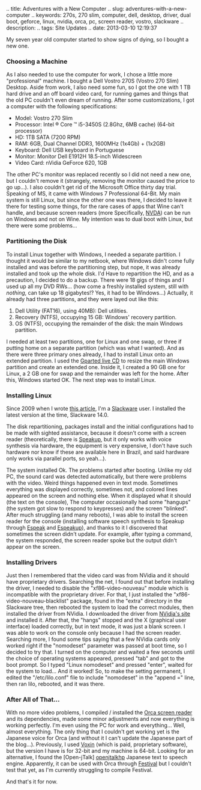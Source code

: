 .. title: Adventures with a New Computer
.. slug: adventures-with-a-new-computer
.. keywords: 270s, 270 slim, computer, dell, desktop, driver, dual boot, geforce, linux, nvidia, orca, pc, screen reader, vostro, slackware
.. description: 
.. tags: Site Updates
.. date: 2013-03-10 12:19:37

My seven year old computer started to show signs of dying, so I bought a new one.

### Choosing a Machine ###

As I also needed to use the computer for work, I chose a little more "professional" machine. I bought a Dell Vostro 270S (Vostro 270 Slim) Desktop. Aside from work, I also need some fun, so I got the one with 1 TB hard drive and an off board video card, for running games and things that the old PC couldn't even dream of running. After some customizations, I got a computer with the following specifications: <!--more-->

* Model: Vostro 270 Slim
* Processor: Intel ® Core ™ i5-3450S (2.8Ghz, 6MB cache) (64-bit processor)
* HD: 1TB SATA (7200 RPM)
* RAM: 6GB, Dual Channel DDR3, 1600MHz (1x4Gb) + (1x2GB)
* Keyboard: Dell USB keyboard in Portuguese
* Monitor: Monitor Dell E1912H 18.5-inch Widescreen
* Video Card: nVidia GeForce 620, 1GB

The other PC's monitor was replaced recently so I did not need a new one, but I couldn't remove it (strangely, removing the monitor caused the price to go up...). I also couldn't get rid of the Microsoft Office thirty day trial. Speaking of MS, it came with Windows 7 Professional 64-Bit. My main system is still Linux, but since the other one was there, I decided to leave it there for testing some things, for the rare cases of apps that Wine can't handle, and because screen readers (more Specifically, [NVDA][nvdahp]) can be run on Windows and not on Wine. My intention was to dual boot with Linux, but there were some problems...

### Partitioning the Disk ###

To install Linux together with Windows, I needed a separate partition. I thought it would be similar to my netbook, where
Windows didn't come fully installed and was before the partitioning step, but nope, it was already installed and took up the whole disk. I'd Have to repartition the HD, and as a precaution, I decided to do a backup. There were 18 gigs of things and I used up all my DVD RWs... (how come a freshly installed system, still with *nothing*, can take up 18 gigabytes!? Yes, it had to be Windows...) Actually, it already had three partitions, and they were layed out like this:

1. Dell Utility (FAT16), using 40MB): Dell utilities.
2. Recovery (NTFS), occupying 15 GB: Windows' recovery partition.
3. OS (NTFS), occupying the remainder of the disk: the main Windows partition.

I needed at least two partitions, one for Linux and one swap, or three if putting home on a separate partition (which was what I wanted). And as there were three primary ones already, I had to install Linux onto an extended partition. I used the [Gparted live CD][gpartedhp] to resize the main Windows partition and create an extended one. Inside it, I created a 90 GB one for
Linux, a 2 GB one for swap and the remainder was left for the home. After this, Windows started OK. The next step was to install Linux.

### Installing Linux ###

Since 2009 when I wrote [this article][slackware-A11y], I'm a [Slackware][slackhp] user. I installed the latest version at the time, Slackware 14.0.

The disk repartitioning, packages install and the initial configurations had to be made with sighted assistance, because it doesn't come with a screen reader (theoretically, there is [Speakup][speakuphp], but it only works with voice synthesis via hardware, the equipment is very expensive, I don't have such hardware nor know if these are available here in Brazil, and said hardware only works via parallel ports, so yeah...).

The system installed Ok. The problems started after booting. Unlike my old PC, the sound card was detected automatically, but there were problems with the video. Weird things happened even in text mode. Sometimes everything was displayed correctly, sometimes not, and colored lines appeared on the screen and nothing else. When it displayed what it should (the text on the console), The computer occasionally had some "hangups" (the system got slow to respond to keypresses) and the screen "blinked". After much struggling (and many reboots), I was able to install the screen reader for the console (installing software speech synthesis to Speakup through [Espeak][espeakhp] and [Espeakup][espeakuphp]), and thanks to it I discovered that sometimes the screen didn't update. For example, after typing a command, the system responded, the screen reader spoke but the output didn't appear on the screen.

### Installing Drivers ###

Just then I remembered that the video card was from NVidia and it should have proprietary drivers. Searching the net, I found out that before installing the driver, I needed to disable the "xf86-video-nouveau" module which is incompatible with the proprietary driver. For that, I just installed the "xf86-video-nouveau-blacklist" package, found in the "extra" directory in the Slackware tree, then rebooted the system to load the correct modules, then installed the driver from NVidia. I downloaded the driver from [NVidia's site][nvdl] and installed it. After that, the "hangs" stopped and the X (graphical user interface) loaded correctly, but in text mode, it was just a blank screen. I was able to work on the console only because I had the screen reader. Searching more, I found some tips saying that a few NVidia cards only worked right if the "nomodeset" parameter was passed at boot time, so I decided to try that. I turned on the computer and waited a few seconds until the choice of operating systems appeared, pressed "tab" and got to the boot prompt. So I typed "Linux nomodeset" and pressed "enter", waited for the system to load... And it worked! So, to make the setting permanent, I edited the "/etc/lilo.conf" file to include "nomodeset" in the "append ="  line, then ran lilo, rebooted, and it was there.

### After All of That... ###

With no more video problems, I compiled / installed the [Orca screen reader][orcahp] and its dependencies, made some minor adjustments and now everything is working perfectly. I'm even using the PC for work and everything... Well, almost everything. The only thing that I couldn't get working yet is the Japanese voice for Orca (and without it I can't update the Japanese part of the blog...). Previously, I used [Voxin][voxinhp] (which is paid, proprietary software), but the version I have is for 32-bit and my machine is 64-bit. Looking for an alternative, I found the [Open-jTalk] [openjtalkhp] Japanese text to speech engine. Apparently, it can be used with Orca through [Festival][festivalhp] but I couldn't test that yet, as I'm currently struggling to compile Festival.

And that's it for now.

[nvdahp]: http://www.nvda-project.org/
[gpartedhp]: http://gparted.sourceforge.net/
[slackware-a11y]: /en/blog/how-i-started-using-linux
[slackhp]: http://www.slackware.com/
[speakuphp]: http://www.linux-speakup.org/
[espeakhp]: http://espeak.sourceforge.net/
[espeakuphp]: https://github.com/williamh/espeakup
[nvdl]: http://www.nvidia.com/Download/index.aspx
[orcahp]: http://live.gnome.org/Orca
[voxinhp]: http://voxin.oralux.net/
[openjtalkhp]: http://open-jtalk.sourceforge.net/
[festivalhp]: http://www.cstr.ed.ac.uk/projects/festival/